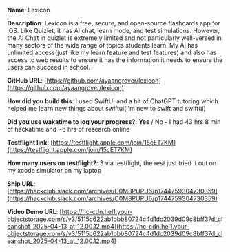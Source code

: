 **Name**: Lexicon

**Description**: Lexicon is a free, secure, and open-source flashcards app for iOS. Like Quizlet, it has AI chat, learn mode, and test simulations. However, the AI Chat in quizlet is extremely limited and not particularly well-versed in many sectors of the wide range of topics students learn. My AI has unlimited access(just like my learn feature and test features) and also has access to web results to ensure it has the information it needs to ensure the users can succeed in school.

**GitHub URL**: [https://github.com/ayaangrover/lexicon](https://github.com/ayaangrover/lexicon)

**How did you build this**: I used SwiftUI and a bit of ChatGPT tutoring which helped me learn new things about swiftui(i'm new to swift and swiftui)

**Did you use wakatime to log your progress?**: **Yes** / No - I had 43 hrs 8 min of hackatime and ~6 hrs of research online

**Testflight link**: [https://testflight.apple.com/join/15cET7KM](https://testflight.apple.com/join/15cET7KM)

**How many users on testflight?**: 3 via testflight, the rest just tried it out on my xcode simulator on my laptop

**Ship URL**: [https://hackclub.slack.com/archives/C0M8PUPU6/p1744759304730359](https://hackclub.slack.com/archives/C0M8PUPU6/p1744759304730359)

**Video Demo URL**: [https://hc-cdn.hel1.your-objectstorage.com/s/v3/5115c622ab1bbb80724c4d1dc2039d09c8bff37d_cleanshot_2025-04-13_at_12.00.12.mp4](https://hc-cdn.hel1.your-objectstorage.com/s/v3/5115c622ab1bbb80724c4d1dc2039d09c8bff37d_cleanshot_2025-04-13_at_12.00.12.mp4)
